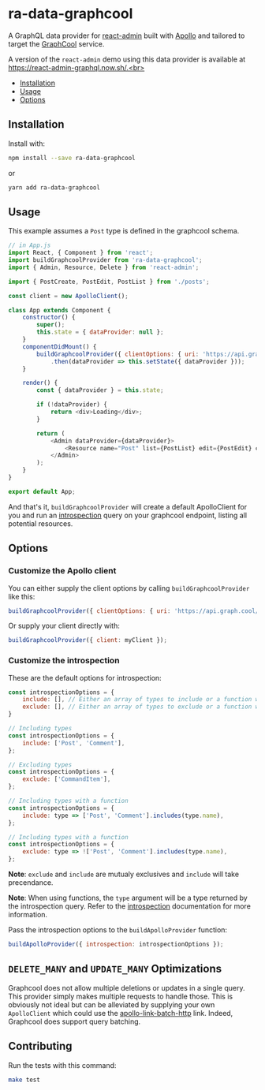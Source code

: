 # ra-data-graphcool

A GraphQL data provider for [react-admin](https://github.com/marmelab/react-admin/)
built with [Apollo](http://www.apollodata.com/) and tailored to target the [GraphCool](https://www.graph.cool/) service.

A version of the `react-admin` demo using this data provider is available at https://react-admin-graphql.now.sh/.<br>

- [Installation](#installation)
- [Usage](#installation)
- [Options](#options)

## Installation

Install with:

```sh
npm install --save ra-data-graphcool
```

or

```sh
yarn add ra-data-graphcool
```

## Usage

This example assumes a `Post` type is defined in the graphcool schema.

```js
// in App.js
import React, { Component } from 'react';
import buildGraphcoolProvider from 'ra-data-graphcool';
import { Admin, Resource, Delete } from 'react-admin';

import { PostCreate, PostEdit, PostList } from './posts';

const client = new ApolloClient();

class App extends Component {
    constructor() {
        super();
        this.state = { dataProvider: null };
    }
    componentDidMount() {
        buildGraphcoolProvider({ clientOptions: { uri: 'https://api.graph.cool/simple/v1/graphcool_id' }})
            .then(dataProvider => this.setState({ dataProvider }));
    }

    render() {
        const { dataProvider } = this.state;

        if (!dataProvider) {
            return <div>Loading</div>;
        }

        return (
            <Admin dataProvider={dataProvider}>
                <Resource name="Post" list={PostList} edit={PostEdit} create={PostCreate} remove={Delete} />
            </Admin>
        );
    }
}

export default App;
```

And that's it, `buildGraphcoolProvider` will create a default ApolloClient for you and run an [introspection](http://graphql.org/learn/introspection/) query on your graphcool endpoint, listing all potential resources.

## Options

### Customize the Apollo client

You can either supply the client options by calling `buildGraphcoolProvider` like this:

```js
buildGraphcoolProvider({ clientOptions: { uri: 'https://api.graph.cool/simple/v1/graphcool_id', ...otherApolloOptions } });
```

Or supply your client directly with:

```js
buildGraphcoolProvider({ client: myClient });
```

### Customize the introspection

These are the default options for introspection:

```js
const introspectionOptions = {
    include: [], // Either an array of types to include or a function which will be called for every type discovered through introspection
    exclude: [], // Either an array of types to exclude or a function which will be called for every type discovered through introspection
}

// Including types
const introspectionOptions = {
    include: ['Post', 'Comment'],
};

// Excluding types
const introspectionOptions = {
    exclude: ['CommandItem'],
};

// Including types with a function
const introspectionOptions = {
    include: type => ['Post', 'Comment'].includes(type.name),
};

// Including types with a function
const introspectionOptions = {
    exclude: type => !['Post', 'Comment'].includes(type.name),
};
```

**Note**: `exclude` and `include` are mutualy exclusives and `include` will take precendance.

**Note**: When using functions, the `type` argument will be a type returned by the introspection query. Refer to the [introspection](http://graphql.org/learn/introspection/) documentation for more information.

Pass the introspection options to the `buildApolloProvider` function:

```js
buildApolloProvider({ introspection: introspectionOptions });
```

## `DELETE_MANY` and `UPDATE_MANY` Optimizations

Graphcool does not allow multiple deletions or updates in a single query. This provider simply makes multiple requests to handle those. This is obviously not ideal but can be alleviated by supplying your own `ApolloClient` which could use the [apollo-link-batch-http](https://www.apollographql.com/docs/link/links/batch-http.html) link. Indeed, Graphcool does support query batching.

## Contributing

Run the tests with this command:

```sh
make test
```
